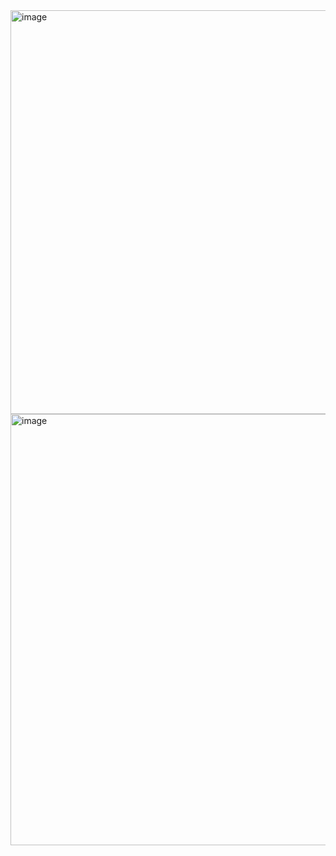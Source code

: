 <img width="2502" height="646" alt="image" src="https://github.com/user-attachments/assets/c1888cb0-9057-4bfa-9ad1-d69d6efd7d9c" />

<img width="2489" height="690" alt="image" src="https://github.com/user-attachments/assets/4fb71810-b9fb-4b8f-b3ca-60d61287befe" />
